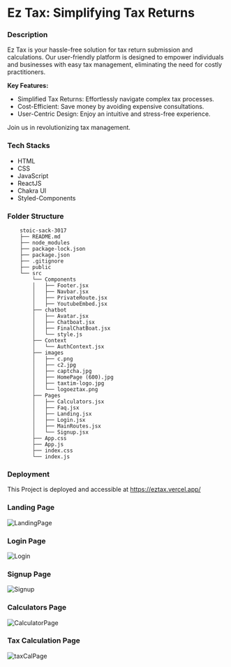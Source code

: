 # Ez Tax: Simplifying Tax Returns

### Description

Ez Tax is your hassle-free solution for tax return submission and calculations. Our user-friendly platform is designed to empower individuals and businesses with easy tax management, eliminating the need for costly practitioners.

**Key Features:**

- Simplified Tax Returns: Effortlessly navigate complex tax processes.
- Cost-Efficient: Save money by avoiding expensive consultations.
- User-Centric Design: Enjoy an intuitive and stress-free experience.

Join us in revolutionizing tax management.

### Tech Stacks

- HTML
- CSS
- JavaScript
- ReactJS
- Chakra UI
- Styled-Components

### Folder Structure

```
    stoic-sack-3017
    ├── README.md
    ├── node_modules
    ├── package-lock.json
    ├── package.json
    ├── .gitignore
    ├── public
    └── src
        └── Components
        │   ├── Footer.jsx
        │   ├── Navbar.jsx
        │   ├── PrivateRoute.jsx
        │   ├── YoutubeEmbed.jsx
        ├── chatbot
        │   ├── Avatar.jsx
        │   ├── Chatboat.jsx
        │   ├── FinalChatBoat.jsx
        │   └── style.js
        ├── Context
        │   └── AuthContext.jsx
        ├── images
        │   ├── c.png
        │   ├── c2.jpg
        │   ├── captcha.jpg
        │   ├── HomePage (600).jpg
        │   ├── taxtim-logo.jpg
        │   └── logoeztax.png
        ├── Pages
        │   ├── Calculators.jsx
        │   ├── Faq.jsx
        │   ├── Landing.jsx
        │   ├── Login.jsx
        │   ├── MainRoutes.jsx
        │   └── Signup.jsx
        ├── App.css
        ├── App.js
        ├── index.css
        └── index.js
```

### Deployment 
This Project is deployed and accessible at https://eztax.vercel.app/


### Landing Page
![LandingPage](https://github.com/ankitkrai07/stoic-sack-3017/assets/115462441/06c43045-4435-4f74-b95c-92c619e6cc17)


### Login Page
![Login](https://github.com/ankitkrai07/stoic-sack-3017/assets/115462441/2239410a-cd8f-4057-aaf0-984e8cdc8836)


### Signup Page
![Signup](https://github.com/ankitkrai07/stoic-sack-3017/assets/115462441/8a1fd2c6-c7cf-4e16-b630-5cfd8d650646)


### Calculators Page
![CalculatorPage](https://github.com/ankitkrai07/stoic-sack-3017/assets/115462441/7d9954de-a344-478d-872b-e18be3d3285b)


### Tax Calculation Page
![taxCalPage](https://github.com/ankitkrai07/stoic-sack-3017/assets/115462441/c7b40d52-ce63-4149-9d06-bf9e2689fc4c)

